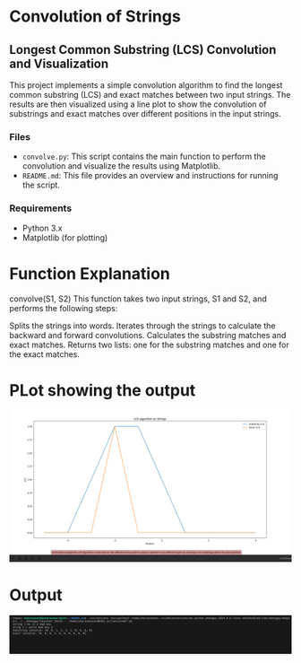 # Convolution of Strings 

## Longest Common Substring (LCS) Convolution and Visualization

This project implements a simple convolution algorithm to find the longest common substring (LCS) and exact matches between two input strings. The results are then visualized using a line plot to show the convolution of substrings and exact matches over different positions in the input strings.

### Files

- `convolve.py`: This script contains the main function to perform the convolution and visualize the results using Matplotlib.
- `README.md`: This file provides an overview and instructions for running the script.

### Requirements

- Python 3.x
- Matplotlib (for plotting)


# Function Explanation
convolve(S1, S2)
This function takes two input strings, S1 and S2, and performs the following steps:

Splits the strings into words.
Iterates through the strings to calculate the backward and forward convolutions.
Calculates the substring matches and exact matches.
Returns two lists: one for the substring matches and one for the exact matches.

# PLot showing the output 
![LCS](https://github.com/sharavanask/BUDDI.ai/blob/main/Day%208%20LCS%20on%20Strings/string.png)

# Output
![output](https://github.com/sharavanask/BUDDI.ai/blob/main/Day%208%20LCS%20on%20Strings/stringout.png)
